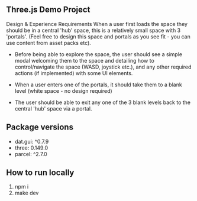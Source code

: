 ## Three.js Demo Project

Design & Experience Requirements
When a user first loads the space they should be in a central 'hub' space, this is a relatively small space with 3 'portals'. (Feel free to design this space and portals as you see fit - you can use content from asset packs etc).

- Before being able to explore the space, the user should see a simple modal welcoming them to the space and detailing how to control/navigate the space (WASD, joystick etc.), and any other required actions (if implemented) with some UI elements.

- When a user enters one of the portals, it should take them to a blank level (white space - no design required)

- The user should be able to exit any one of the 3 blank levels back to the central 'hub' space via a portal.

## Package versions

- dat.gui: ^0.7.9
- three: 0.149.0
- parcel: ^2.7.0

## How to run locally

1. npm i
2. make dev
